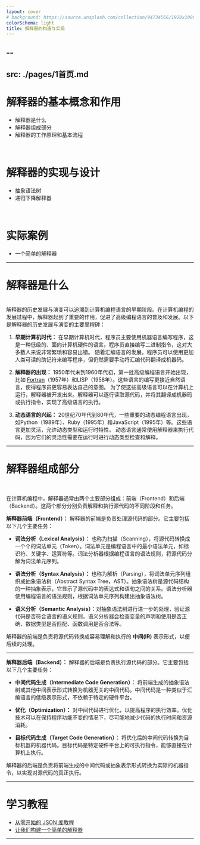 ```yaml
---
layout: cover
# background: https://source.unsplash.com/collection/94734566/1920x1080
colorSchema: light
title: 解释器的构造与实现
---
```


--
---
src: ./pages/1首页.md
---

<!-- 第二页 -->

# **解释器的基本概念和作用**

- 解释器是什么
- 解释器组成部分
- 解释器的工作原理和基本流程

<br>

# **解释器的实现与设计**

- 抽象语法树
- 递归下降解释器

<br>

# **实际案例**

- 一个简单的解释器


---


# **解释器是什么**
<br>
解释器的历史发展与演变可以追溯到计算机编程语言的早期阶段。在计算机编程的发展过程中，解释器起到了重要的作用，促进了高级编程语言的普及和发展。以下是解释器的历史发展与演变的主要里程碑：

1. **早期计算机时代：**
在早期计算机时代，程序员主要使用机器语言编写程序，这是一种低级的、面向计算机硬件的语言。程序员直接编写二进制指令，这对大多数人来说非常繁琐和容易出错。
随着汇编语言的发展，程序员可以使用更加人类可读的助记符来编写程序，但仍然需要手动将汇编代码翻译成机器码。

2. **解释器的出现：**
1950年代末到1960年代初，第一批高级编程语言开始出现，比如 [Fortran](https://zh.wikipedia.org/wiki/Fortran )（1957年）和LISP（1958年）。这些语言的编写更接近自然语言，使得程序员更容易表达自己的意图。
为了使这些高级语言可以在计算机上运行，解释器被开发出来。解释器可以逐行读取源代码，并将其翻译成机器码或执行指令，实现了高级语言的执行。

3. **动态语言的兴起：**
20世纪70年代到80年代，一些重要的动态编程语言出现，如Python（1989年）、Ruby（1995年）和JavaScript（1995年）等。这些语言更加灵活，允许动态类型和运行时特性。
动态语言通常使用解释器来执行代码，因为它们的灵活性需要在运行时进行动态类型检查和解释。

---

# **解释器组成部分**
<br>

在计算机编程中，解释器通常由两个主要部分组成：前端（Frontend）和后端（Backend）。这两个部分分别负责解释和执行源代码的不同阶段和任务。

**解释器前端（Frontend）：** 解释器的前端是负责处理源代码的部分。它主要包括以下几个主要任务：

- **词法分析（Lexical Analysis）：** 
也称为扫描（Scanning），将源代码转换成一个个的词法单元（Token）。词法单元是编程语言中的最小语法单元，如标识符、关键字、运算符等。词法分析器根据编程语言的语法规则，将源代码分解为词法单元序列。

- **语法分析（Syntax Analysis）：** 也称为解析（Parsing），将词法单元序列组织成抽象语法树（Abstract Syntax Tree，AST）。抽象语法树是源代码结构的一种抽象表示，它显示了源代码中的表达式和语句之间的关系。语法分析器使用编程语言的语法规则，根据词法单元序列构建出抽象语法树。

- **语义分析（Semantic Analysis）**：对抽象语法树进行进一步的处理，验证源代码是否符合语言的语义规则。语义分析器会检查变量的声明和使用是否正确、数据类型是否匹配、函数调用是否合法等。

解释器的前端是负责将源代码转换成容易理解和执行的 **中间(IR)** 表示形式，以便后续的处理。

---

**解释器后端（Backend）：** 解释器的后端是负责执行源代码的部分。它主要包括以下几个主要任务：

- **中间代码生成（Intermediate Code Generation）：** 将前端生成的抽象语法树或其他中间表示形式转换为机器无关的中间代码。中间代码是一种类似于汇编语言的低级表示形式，不依赖于特定的硬件平台。

- **优化（Optimization）：** 对中间代码进行优化，以提高程序的执行效率。优化技术可以在保持程序功能不变的情况下，尽可能地减少代码的执行时间和资源消耗。

- **目标代码生成（Target Code Generation）：** 将优化后的中间代码转换为目标机器的机器代码。目标代码是特定硬件平台上的可执行指令，能够直接在计算机上执行。

解释器的后端是负责将前端生成的中间代码或抽象表示形式转换为实际的机器指令，以实现对源代码的真正执行。


---

<!-- 第三页 -->

# 学习教程

- [从零开始的 JSON 库教程](https://github.com/miloyip/json-tutorial/tree/master)
- [让我们构建一个简单的解释器](https://ruslanspivak.com/lsbasi-part1)

---
<!--
xxxxxssss
-->
